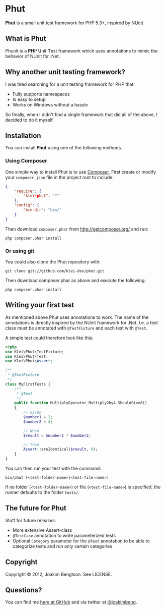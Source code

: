 Phut
======

**Phut** is a small unit test framework for PHP 5.3+, inspired by [NUnit](http://nunit.org)

What is Phut
--------------

Phunit is a **PH**P **U**nit **T**est framework which uses annotations to mimic the behavior of NUnit for .Net.

Why another unit testing framework?
-----------------------------------

I was tired searching for a unit testing framework for PHP that:

  * Fully supports namespaces
  * Is easy to setup
  * Works on Windows without a hassle

So finally, when I didn't find a single framework that did all of the above, I decided to do it myself.

Installation
---------------

You can install **Phut** using one of the following methods.

### Using Composer

One simple way to install Phut is to use [Composer](http://getcomposer.org/). First create or modify your ```composer.json``` file in the project root to include:

```json
{
    "require": {
        "klei\phut": "*"
    },
    "config": {
        "bin-dir": "bin/"
    }
}
```

Then download ```composer.phar``` from http://getcomposer.org/ and run:

    php composer.phar install

### Or using git

You could also clone the Phut repository with:

    git clone git://github.com/klei-dev/phut.git

Then download composer.phar as above and execute the following:

    php composer.phar install


Writing your first test
-----------------------

As mentioned above Phut uses annotations to work. The name of the annotations is directly inspired by the NUnit framework for .Net. I.e. a test class must be annotated with ```@TestFixture``` and each test with ```@Test```.

A simple test could therefore look like this:

```php
<?php
use Klei\Phut\TestFixture;
use Klei\Phut\Test;
use Klei\Phut\Assert;

/**
 * @TestFixture
 */
class MyFirstTests {
	/**
	 * @Test
	 */
	public function MultiplyOperator_Multiply2by4_ShouldGive8()
	{
		// Given
		$number1 = 2;
		$number2 = 4;

		// When
		$result = $number1 * $number2;

		// Then
		Assert::areIdentical($result, 8);
	}
}
```

You can then run your test with the command:

    bin/phut [<test-folder-name>|<test-file-name>]

If no folder (```<test-folder-name>```) or file (```<test-file-name>```) is specified, the runner defaults to the folder ```tests/```.

The future for Phut
-------------------

Stuff for future releases:

* More extensive Assert-class
* ```@TestCase``` annotation to write parameterized tests
* Optional ```Category``` parameter for the ```@Test``` annotation to be able to categorize tests and run only certain categories

Copyright
---------

Copyright © 2012, Joakim Bengtson. See LICENSE.

Questions?
----------

You can find me [here at GitHub](http://github.com/joakimbeng) and via twitter at [@joakimbeng](http://twitter.com/joakimbeng).
